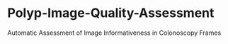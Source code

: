 # Polyp-Image-Quality-Assessment
Automatic Assessment of Image Informativeness in Colonoscopy Frames
